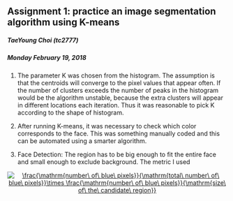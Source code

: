 ## Assignment 1: practice an image segmentation algorithm using K-means

##### TaeYoung Choi (tc2777)
##### Monday February 19, 2018

1. The parameter K was chosen from the histogram. The assumption is that the centroids will converge to the pixel 
values that appear often. If the number of clusters exceeds the number of peaks in the histogram would be the 
algorithm unstable, because the extra clusters will appear in different locations each iteration. Thus it was 
reasonable to pick K according to the shape of histogram.

2. After running K-means, it was necessary to check which color corresponds to the face. This was something manually 
coded and this can be automated using a smarter algorithm.

3. Face Detection: The region has to be big enough to fit the entire face and small enough to exclude background. The
 metric I used 

 <center>
<a href="https://www.codecogs.com/eqnedit.php?latex=\frac{\mathrm{number\&space;of\&space;blue\&space;pixels}}{\mathrm{total\&space;number\&space;of\&space;blue\&space;pixels}}\times&space;\frac{\mathrm{number\&space;of\&space;blue\&space;pixels}}{\mathrm{size\&space;of\&space;the\&space;candidate\&space;region}}" target="_blank"><img src="https://latex.codecogs.com/gif.latex?\frac{\mathrm{number\&space;of\&space;blue\&space;pixels}}{\mathrm{total\&space;number\&space;of\&space;blue\&space;pixels}}\times&space;\frac{\mathrm{number\&space;of\&space;blue\&space;pixels}}{\mathrm{size\&space;of\&space;the\&space;candidate\&space;region}}" title="\frac{\mathrm{number\ of\ blue\ pixels}}{\mathrm{total\ number\ of\ blue\ pixels}}\times \frac{\mathrm{number\ of\ blue\ pixels}}{\mathrm{size\ of\ the\ candidate\ region}}" /></a>
</center>